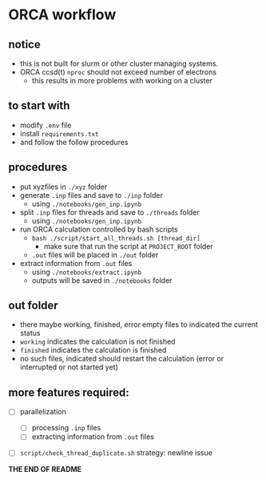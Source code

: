 # ORCA workflow



## notice

- this is not built for slurm or other cluster managing systems.
- ORCA ccsd(t) `nproc` should not exceed number of electrons
    - this results in more problems with working on a cluster



## to start with

- modify `.env` file
- install `requirements.txt`
- and follow the follow procedures


## procedures

- put xyzfiles in `./xyz` folder
- generate `.inp` files and save to `./inp` folder
    - using `./notebooks/gen_inp.ipynb`
- split `.inp` files for threads and save to `./threads` folder
    - using `./notebooks/gen_inp.ipynb`
- run ORCA calculation controlled by bash scripts
    - `bash ./script/start_all_threads.sh [thread_dir]`
        - make sure that run the script at `PROJECT_ROOT` folder
    - `.out` files will be placed in `./out` folder
- extract information from `.out` files
    - using `./notebooks/extract.ipynb`
    - outputs will be saved in `./notebooks` folder



## out folder

- there maybe working, finished, error empty files to indicated the current status
- `working` indicates the calculation is not finished
- `finished` indicates the calculation is finished
- no such files, indicated should restart the calculation (error or interrupted or not started yet)



## more features required:

- [ ] parallelization
    - [ ] processing `.inp` files
    - [ ] extracting information from `.out` files
- [ ] `script/check_thread_duplicate.sh` strategy: newline issue



**THE END OF README**